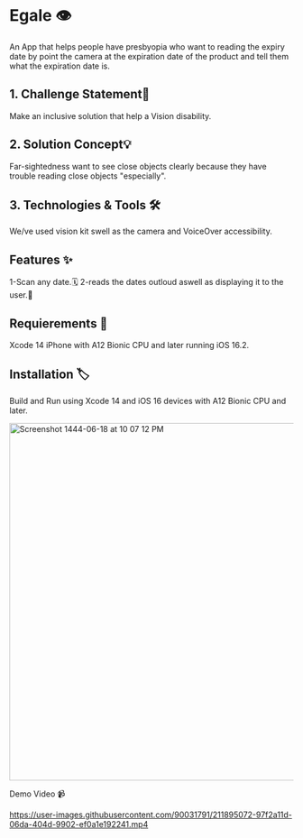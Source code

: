 
# Egale 👁️
An App that helps people have presbyopia who want to reading the expiry date by point the camera at the expiration date of the product and tell them what the expiration date is.


## 1. Challenge Statement🎯

Make an inclusive solution that help a Vision disability.

## 2. Solution Concept💡

Far-sightedness want to see close objects clearly because they have trouble reading close objects "especially".

## 3. Technologies & Tools 🛠️

We/ve used vision kit swell as the camera and VoiceOver accessibility.


## Features ✨

1-Scan any date.🗓️
2-reads the dates outloud aswell as displaying it to the user.🎤

## Requierements 🚧

Xcode 14
iPhone with A12 Bionic CPU and later running iOS 16.2.

## Installation 🏷️

Build and Run using Xcode 14 and iOS 16 devices with A12 Bionic CPU and later.

<img width="634" alt="Screenshot 1444-06-18 at 10 07 12 PM" src="https://user-images.githubusercontent.com/90031791/211896019-ea0d4eb8-6482-4e19-a8e9-e23701616e6d.png">

Demo Video 📹
 

https://user-images.githubusercontent.com/90031791/211895072-97f2a11d-06da-404d-9902-ef0a1e192241.mp4
